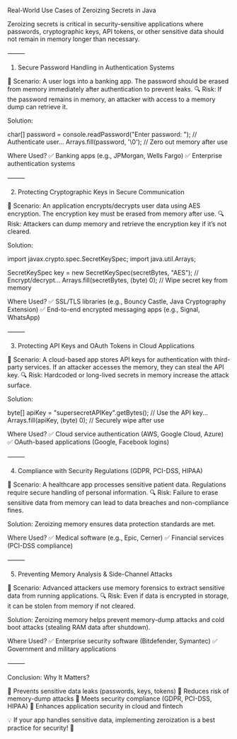 Real-World Use Cases of Zeroizing Secrets in Java

Zeroizing secrets is critical in security-sensitive applications where passwords, cryptographic keys, API tokens, or other sensitive data should not remain in memory longer than necessary.

⸻

1. Secure Password Handling in Authentication Systems

📌 Scenario: A user logs into a banking app. The password should be erased from memory immediately after authentication to prevent leaks.
🔍 Risk: If the password remains in memory, an attacker with access to a memory dump can retrieve it.

Solution:

char[] password = console.readPassword("Enter password: ");
// Authenticate user...
Arrays.fill(password, '\0'); // Zero out memory after use

Where Used?
✅ Banking apps (e.g., JPMorgan, Wells Fargo)
✅ Enterprise authentication systems

⸻

2. Protecting Cryptographic Keys in Secure Communication

📌 Scenario: An application encrypts/decrypts user data using AES encryption. The encryption key must be erased from memory after use.
🔍 Risk: Attackers can dump memory and retrieve the encryption key if it’s not cleared.

Solution:

import javax.crypto.spec.SecretKeySpec;
import java.util.Arrays;

SecretKeySpec key = new SecretKeySpec(secretBytes, "AES");
// Encrypt/decrypt...
Arrays.fill(secretBytes, (byte) 0); // Wipe secret key from memory

Where Used?
✅ SSL/TLS libraries (e.g., Bouncy Castle, Java Cryptography Extension)
✅ End-to-end encrypted messaging apps (e.g., Signal, WhatsApp)

⸻

3. Protecting API Keys and OAuth Tokens in Cloud Applications

📌 Scenario: A cloud-based app stores API keys for authentication with third-party services. If an attacker accesses the memory, they can steal the API key.
🔍 Risk: Hardcoded or long-lived secrets in memory increase the attack surface.

Solution:

byte[] apiKey = "supersecretAPIKey".getBytes();
// Use the API key...
Arrays.fill(apiKey, (byte) 0); // Securely wipe after use

Where Used?
✅ Cloud service authentication (AWS, Google Cloud, Azure)
✅ OAuth-based applications (Google, Facebook logins)

⸻

4. Compliance with Security Regulations (GDPR, PCI-DSS, HIPAA)

📌 Scenario: A healthcare app processes sensitive patient data. Regulations require secure handling of personal information.
🔍 Risk: Failure to erase sensitive data from memory can lead to data breaches and non-compliance fines.

Solution: Zeroizing memory ensures data protection standards are met.

Where Used?
✅ Medical software (e.g., Epic, Cerner)
✅ Financial services (PCI-DSS compliance)

⸻

5. Preventing Memory Analysis & Side-Channel Attacks

📌 Scenario: Advanced attackers use memory forensics to extract sensitive data from running applications.
🔍 Risk: Even if data is encrypted in storage, it can be stolen from memory if not cleared.

Solution: Zeroizing memory helps prevent memory-dump attacks and cold boot attacks (stealing RAM data after shutdown).

Where Used?
✅ Enterprise security software (Bitdefender, Symantec)
✅ Government and military applications

⸻

Conclusion: Why It Matters?

🔹 Prevents sensitive data leaks (passwords, keys, tokens)
🔹 Reduces risk of memory-dump attacks
🔹 Meets security compliance (GDPR, PCI-DSS, HIPAA)
🔹 Enhances application security in cloud and fintech

💡 If your app handles sensitive data, implementing zeroization is a best practice for security! 🚀
